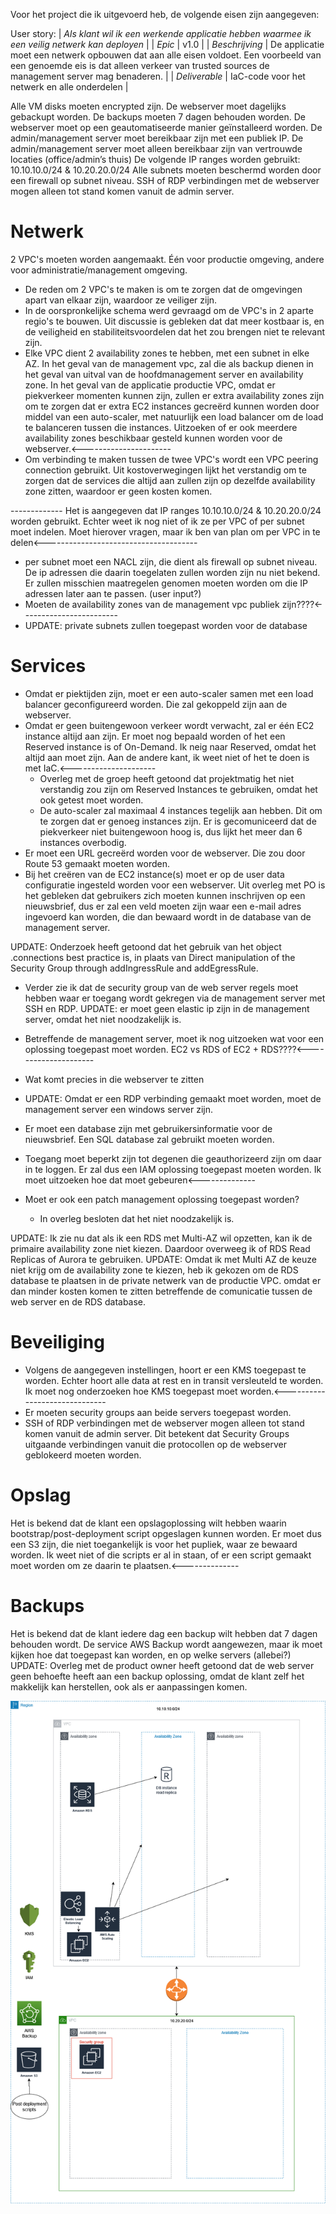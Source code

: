 Voor het project die ik uitgevoerd heb, de volgende eisen zijn aangegeven:


User story:
| *Als klant wil ik een werkende applicatie hebben waarmee ik een veilig netwerk kan deployen* | 
| *Epic* | v1.0 |
| *Beschrijving* | De applicatie moet een netwerk opbouwen dat aan alle eisen voldoet. Een voorbeeld van een genoemde eis is dat alleen verkeer van trusted sources de management server mag benaderen. |
| *Deliverable* | IaC-code voor het netwerk en alle onderdelen | 



Alle VM disks moeten encrypted zijn.
De webserver moet dagelijks gebackupt worden. De backups moeten 7 dagen behouden worden.
De webserver moet op een geautomatiseerde manier geïnstalleerd worden.
De admin/management server moet bereikbaar zijn met een publiek IP.
De admin/management server moet alleen bereikbaar zijn van vertrouwde locaties (office/admin’s thuis)
De volgende IP ranges worden gebruikt: 10.10.10.0/24 & 10.20.20.0/24
Alle subnets moeten beschermd worden door een firewall op subnet niveau.
SSH of RDP verbindingen met de webserver mogen alleen tot stand komen vanuit de admin server.



# Netwerk


2 VPC's moeten worden aangemaakt. Één voor productie omgeving, andere voor administratie/management omgeving. 
- De reden om 2 VPC's te maken is om te zorgen dat de omgevingen apart van elkaar zijn, waardoor ze veiliger zijn. 
- In de oorspronkelijke schema werd gevraagd om de VPC's in 2 aparte regio's te bouwen. Uit discussie is gebleken dat dat meer kostbaar is, en de veiligheid en stabiliteitsvoordelen dat het zou brengen niet te relevant zijn.
- Elke VPC dient 2 availability zones te hebben, met een subnet in elke AZ. In het geval van de management vpc, zal die als backup dienen in het geval van uitval van de hoofdmanagement server en availability zone. In het geval van de applicatie productie VPC, omdat er piekverkeer momenten kunnen zijn, zullen er extra availability zones zijn om te zorgen dat er extra EC2 instances gecreërd kunnen worden door middel van een auto-scaler, met natuurlijk een load balancer om de load te balanceren tussen die instances. Uitzoeken of er ook meerdere availability zones beschikbaar gesteld kunnen worden voor de webserver.<----------------------
- Om verbinding te maken tussen de twee VPC's wordt een VPC peering connection gebruikt. Uit kostoverwegingen lijkt het verstandig om te zorgen dat de services die altijd aan zullen zijn op dezelfde availability zone zitten, waardoor er geen kosten komen.

------------- Het is aangegeven dat IP ranges 10.10.10.0/24 & 10.20.20.0/24 worden gebruikt. Echter weet ik nog niet of ik ze per VPC of per subnet moet indelen. Moet hierover vragen, maar ik ben van plan om per VPC in te delen<--------------------------------------
- per subnet moet een NACL zijn, die dient als firewall op subnet niveau. De ip adressen die daarin toegelaten zullen worden zijn nu niet bekend. Er zullen misschien maatregelen genomen moeten worden om die IP adressen later aan te passen. (user input?)
- Moeten de availability zones van de management vpc publiek zijn????<------------------------
 - UPDATE: private subnets zullen toegepast worden voor de database

# Services

- Omdat er piektijden zijn, moet er een auto-scaler samen met een load balancer geconfigureerd worden. Die zal gekoppeld zijn aan de webserver. 
- Omdat er geen buitengewoon verkeer wordt verwacht, zal er één EC2 instance altijd aan zijn. Er moet nog bepaald worden of het een Reserved instance is of On-Demand. Ik neig naar Reserved, omdat het altijd aan moet zijn. Aan de andere kant, ik weet niet of het te doen is met IaC.<---------------------
  - Overleg met de groep heeft getoond dat projektmatig het niet verstandig zou zijn om Reserved Instances te gebruiken, omdat het ook getest moet worden.
  - De auto-scaler zal maximaal 4 instances tegelijk aan hebben. Dit om te zorgen dat er genoeg instances zijn. Er is gecomuniceerd dat de piekverkeer niet buitengewoon hoog is, dus lijkt het meer dan 6 instances overbodig.
- Er moet een URL gecreërd worden voor de webserver. Die zou door Route 53 gemaakt moeten worden.
- Bij het creëren van de EC2 instance(s) moet er op de user data configuratie ingesteld worden voor een webserver. Uit overleg met PO is het gebleken dat gebruikers zich moeten kunnen inschrijven op een nieuwsbrief, dus er zal een veld moeten zijn waar een e-mail adres ingevoerd kan worden, die dan bewaard wordt in de database van de management server.

UPDATE: Onderzoek heeft getoond dat het gebruik van het object .connections best practice is, in plaats van Direct manipulation of the Security Group through addIngressRule and addEgressRule.
 - Verder zie ik dat de security group van de web server regels moet hebben waar er toegang wordt gekregen via de management server met SSH en RDP. UPDATE: er moet geen elastic ip zijn in de management server, omdat het niet noodzakelijk is.



- Betreffende de management server, moet ik nog uitzoeken wat voor een oplossing toegepast moet worden. EC2 vs RDS of EC2 + RDS????<---------------------
- Wat komt precies in die webserver te zitten
 - UPDATE: Omdat er een RDP verbinding gemaakt moet worden, moet de management server een windows server zijn.
- Er moet een database zijn met gebruikersinformatie voor de nieuwsbrief. Een SQL database zal gebruikt moeten worden.
- Toegang moet beperkt zijn tot degenen die geauthorizeerd zijn om daar in te loggen. Er zal dus een IAM oplossing toegepast moeten worden. Ik moet uitzoeken hoe dat moet gebeuren<--------------
- Moet er ook een patch management oplossing toegepast worden?
  - In overleg besloten dat het niet noodzakelijk is.

UPDATE: Ik zie nu dat als ik een RDS met Multi-AZ wil opzetten, kan ik de primaire availability zone niet kiezen. Daardoor overweeg ik of RDS Read Replicas of Aurora te gebruiken.
	UPDATE: Omdat ik met Multi AZ de keuze niet krijg om de availability zone te kiezen, heb ik gekozen om de RDS database te plaatsen in de private netwerk van de productie VPC. omdat er dan minder kosten komen te zitten betreffende de comunicatie tussen de web server en de RDS database.


# Beveiliging

- Volgens de aangegeven instellingen, hoort er een KMS toegepast te worden. Echter hoort alle data at rest en in transit versleuteld te worden. Ik moet nog onderzoeken hoe KMS toegepast moet worden.<------------------------------
- Er moeten security groups aan beide servers toegepast worden. 
- SSH of RDP verbindingen met de webserver mogen alleen tot stand komen vanuit de admin server. Dit betekent dat Security Groups uitgaande verbindingen vanuit die protocollen op de webserver geblokeerd moeten worden.

# Opslag

Het is bekend dat de klant een opslagoplossing wilt hebben waarin bootstrap/post-deployment script opgeslagen kunnen worden. Er moet dus een S3 zijn, die niet toegankelijk is voor het pupliek, waar ze bewaard worden. Ik weet niet of die scripts er al in staan, of er een script gemaakt moet worden om ze daarin te plaatsen.<--------------


# Backups

Het is bekend dat de klant iedere dag een backup wilt hebben dat 7 dagen behouden wordt. De service AWS Backup wordt aangewezen, maar ik moet kijken hoe dat toegepast kan worden, en op welke servers (allebei?)
	UPDATE: Overleg met de product owner heeft getoond dat de web server geen behoefte heeft aan een backup oplossing, omdat de klant zelf het makkelijk kan herstellen, ook als er aanpassingen komen.



![diagram](https://github.com/techgrounds/techgrounds-EligioPessoa/blob/main/00_includes/Copy%20of%20cdk-project-01.drawio.png)
